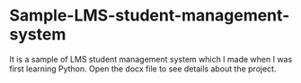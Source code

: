 # Sample-LMS-student-management-system
It is a sample of LMS student management system which I made when I was first learning Python. Open the docx file to see details about the project.
